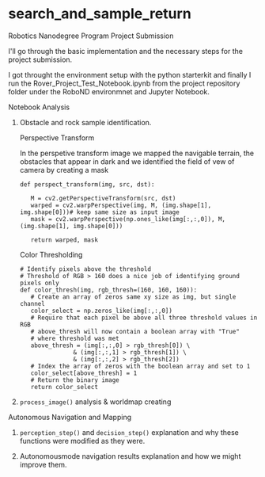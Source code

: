 # search_and_sample_return
Robotics Nanodegree Program Project Submission

I'll go through the basic implementation and the necessary steps for the project submission.

I got throught the environment setup with the python starterkit and finally I run the Rover_Project_Test_Notebook.ipynb from the project repository folder under the RoboND environmnet and Jupyter Notebook.

Notebook Analysis

   1. Obstacle and rock sample identification.
   
      Perspective Transform
      
      In the perspetive transform image we mapped the navigable terrain, the obstacles that appear in 
      dark and we identified the field of vew of camera by creating a mask
      ```
      def perspect_transform(img, src, dst):
           
         M = cv2.getPerspectiveTransform(src, dst)
         warped = cv2.warpPerspective(img, M, (img.shape[1], img.shape[0]))# keep same size as input image
         mask = cv2.warpPerspective(np.ones_like(img[:,:,0]), M, (img.shape[1], img.shape[0]))
         
         return warped, mask
      ```
      
      [//]: # (Image References)
[image_0]: ./misc/perspective.jpg

      Color Thresholding
      
      ```
      # Identify pixels above the threshold
      # Threshold of RGB > 160 does a nice job of identifying ground pixels only
      def color_thresh(img, rgb_thresh=(160, 160, 160)):
         # Create an array of zeros same xy size as img, but single channel
         color_select = np.zeros_like(img[:,:,0])
         # Require that each pixel be above all three threshold values in RGB
         # above_thresh will now contain a boolean array with "True"
         # where threshold was met
         above_thresh = (img[:,:,0] > rgb_thresh[0]) \
                     & (img[:,:,1] > rgb_thresh[1]) \
                     & (img[:,:,2] > rgb_thresh[2])
         # Index the array of zeros with the boolean array and set to 1
         color_select[above_thresh] = 1
         # Return the binary image
         return color_select      
      ```
      
     
   2. ```process_image()``` analysis & worldmap creating

Autonomous Navigation and Mapping 

   1. ```perception_step()``` and ```decision_step()``` explanation and why these functions were modified as they were.
   
   2. Autonomousmode navigation results explanation and how we might improve them.

